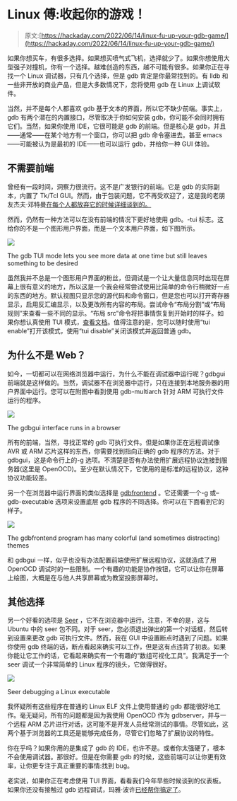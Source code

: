 # Linux 傅:收起你的游戏！

> 原文:[https://hackaday.com/2022/06/14/linux-fu-up-your-gdb-game/](https://hackaday.com/2022/06/14/linux-fu-up-your-gdb-game/)

如果你想买车，有很多选择。如果想买喷气式飞机，选择就少了。如果你想使用大型强子对撞机，你有一个选择。越难创造的东西，越不可能有很多。如果你正在寻找一个 Linux 调试器，只有几个选择，但是 gdb 肯定是你最常找到的。有 lldb 和一些非开放的商业产品，但是大多数情况下，您将使用 gdb 在 Linux 上调试软件。

当然，并不是每个人都喜欢 gdb 基于文本的界面，所以它不缺少前端。事实上，gdb 有两个潜在的内置接口，尽管取决于你如何安装 gdb，你可能不会同时拥有它们。当然，如果你使用 IDE，它很可能是 gdb 的前端。但是核心是 gdb，并且——通常——在某个地方有一个窗口，你可以把 gdb 命令塞进去。甚至 emacs——可能被认为是最初的 IDE——也可以运行 gdb，并给你一种 GUI 体验。

## 不需要前端

曾经有一段时间，洞察力很流行。这不是广发银行的前端。它是 gdb 的实际副本，内置了 Tk/Tcl GUI。然而，由于包装问题，它不再受欢迎了，这是我的老朋友杰夫·邓特曼[在每个人都放弃它的时候详细谈到的。](https://www.contrapositivediary.com/?p=1396)

然而，仍然有一种方法可以在没有前端的情况下更好地使用 gdb。-tui 标志。这给你的不是一个图形用户界面，而是一个文本用户界面，如下图所示。

![](../Images/db3f800fc2d0277dbc167e5a50db7b44.png)

The gdb TUI mode lets you see more data at one time but still leaves something to be desired

虽然我并不总是一个图形用户界面的粉丝，但调试是一个让大量信息同时出现在屏幕上很有意义的地方，所以这是一个我会经常尝试使用比简单的命令行稍微好一点的东西的地方。默认视图只显示您的源代码和命令窗口，但是您也可以打开寄存器显示，启用反汇编显示，以及更改所有内容的布局。尝试命令“布局分割”或“布局规则”来查看一些不同的显示。“布局 src”命令将把事情恢复到开始时的样子。如果你想认真使用 TUI 模式，[查看文档](https://sourceware.org/gdb/onlinedocs/gdb/TUI-Commands.html)。值得注意的是，您可以随时使用“tui enable”打开该模式，使用“tui disable”关闭该模式并返回普通 gdb。

## 为什么不是 Web？

如今，一切都可以在网络浏览器中运行，为什么不能在调试器中运行呢？gdbgui 前端就是这样做的。当然，调试器不在浏览器中运行，只在连接到本地服务器的用户界面中运行。您可以在附图中看到使用 gdb-multiarch 针对 ARM 可执行文件运行的程序。

![](../Images/734da75369477ffa7fb2b1e672fbe7ce.png)

The gdbgui interface runs in a browser

所有的前端，当然，寻找正常的 gdb 可执行文件。但是如果你正在远程调试像 AVR 或 ARM 芯片这样的东西，你需要找到指向正确的 gdb 程序的方法。对于 gdbgui，这是命令行上的-g 选项。不清楚是否有办法使用扩展远程协议连接到服务器(这里是 OpenOCD)。至少在默认情况下，它使用的是标准的远程协议，这种协议功能较差。

另一个在浏览器中运行界面的类似选择是 [gdbfrontend](https://github.com/rohanrhu/gdb-frontend) 。它还需要一个-g 或–gdb-executable 选项来设置底层 gdb 程序的不同选择。你可以在下面看到它的样子。

![](../Images/9eaff7f4b46453495fedd8785ef49576.png)

The gdbfrontend program has many colorful (and sometimes distracting) themes

和 gdbgui 一样，似乎也没有办法配置前端使用扩展远程协议，这就造成了用 OpenOCD 调试时的一些限制。一个有趣的功能是协作按钮，它可以让你在屏幕上绘图，大概是在与他人共享屏幕或为教室投影屏幕时。

## 其他选择

另一个好看的选项是 [Seer](https://github.com/epasveer/seer) ，它不在浏览器中运行。注意，不幸的是，这与 Ubuntu 中的 seer 包不同。对于 seer，您必须退出弹出的第一个对话框，然后转到设置来更改 gdb 可执行文件。然而，我在 GUI 中设置断点时遇到了问题。如果你使用 gdb 终端的话，断点看起来确实可以工作，但是这有点违背了初衷。如果你能让它工作的话，它看起来确实有一个有趣的“数组可视化工具”。我满足于一个 seer 调试一个非常简单的 Linux 程序的镜头，它做得很好。

[![](../Images/32561cfb64c16c82ef5f6b04f285f5db.png)](https://hackaday.com/wp-content/uploads/2022/06/seer.png)

Seer debugging a Linux executable

我怀疑所有这些程序在普通的 Linux ELF 文件上使用普通的 gdb 都能很好地工作。毫无疑问，所有的问题都是因为我使用 OpenOCD 作为 gdbserver，并与一个远程 ARM 芯片进行对话，这可能不是开发人员经常测试的事情。尽管如此，这两个基于浏览器的工具还是能够完成任务，尽管它们忽略了扩展协议的特性。

你在乎吗？如果你用的是集成了 gdb 的 IDE，也许不是。或者你太强硬了，根本不会使用调试器。那很好。但是在你需要 gdb 的时候，这些前端可以让你更有效率，让你更专注于真正重要的事情:找到 bug。

老实说，如果你正在考虑使用 TUI 界面，看看我们今年早些时候谈到的仪表板。如果你还没有接触过 gdb 远程调试，玛雅·波许[已经帮你搞定了](https://hackaday.com/2020/11/06/local-and-remote-debugging-with-gdb/)。